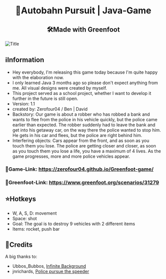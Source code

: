 <h1 align="center">🎲Autobahn Pursuit | Java-Game</h1>
<h2 align="center">🛠️Made with Greenfoot</h2>

![Title](https://github.com/Zerofour04/Greenfoot-game/assets/60815764/e198a1e7-4140-4fad-8df2-58e417a20447)

## ℹ️Information
- Hey everybody, I'm releasing this game today because I'm quite happy with the elaboration now.
- I only learned Java 3 months ago so please don't expect anything from me. All visual designs were created by myself.
- This project served as a school project, whether I want to develop it further in the future is still open.
- Version: 1.1
- created by: Zerofour04 / Ben | David
- Backstory: Our game is about a robber who has robbed a bank and wants to flee from the police in his vehicle quickly, but the police came earlier than expected. The robber suddenly had to leave the bank and get into his getaway car, on the way there the police wanted to stop him. He gets in his car and flees, but the police are right behind him.
- Interfering objects: Cars appear from the front, and as soon as you touch them you lose.
The police are getting closer and closer, as soon as you touch them you lose a life, you have a maximum of 4 lives.
As the game progresses, more and more police vehicles appear.

### 🎲Game-Link: https://zerofour04.github.io/Greenfoot-game/
### 🔗Greenfoot-Link: https://www.greenfoot.org/scenarios/31279

## ⭐Hotkeys
- W, A, S, D: movement
- Space: shot
- Goal: The goal is to destroy 9 vehicles with 2 different items
- Items: rocket, push bar

## 💌Credits
A big thanks to:
- Ubbos_Bubbos,  [Infinite Background](https://www.greenfoot.org/scenarios/25654)
- jnrichards, [Police pursue the speeder](https://www.greenfoot.org/topics/55290)
